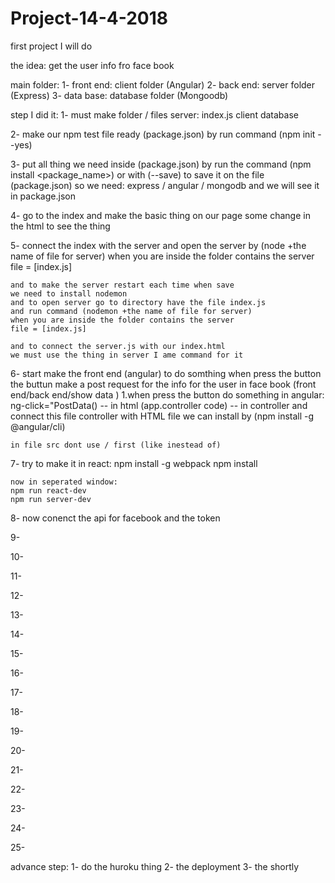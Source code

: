 # Project-14-4-2018
  first project I will do

the idea:
 get the user info fro face book

main folder:
  1- front end: client folder (Angular)
  2- back end: server folder (Express)
  3- data base: database folder (Mongoodb)

step I did it:
  1- must make folder / files 
    server: index.js
    client
    database
  
  2- make our npm test file ready (package.json)
    by run command (npm init --yes)
  
  3- put all thing we need inside (package.json)
    by run the command (npm install <package_name>)
    or with (--save) to save it on the file (package.json)
    so we need: express / angular / mongodb
    and we will see it in package.json 
  
  4- go to the index and make the basic thing on our page
    some change in the html to see the thing

  5- connect the index with the server and open the server
    by (node +the name of file for server) when you are
    inside the folder contains the server file = [index.js]

    and to make the server restart each time when save
    we need to install nodemon
    and to open server go to directory have the file index.js
    and run command (nodemon +the name of file for server) 
    when you are inside the folder contains the server 
    file = [index.js] 

    and to connect the server.js with our index.html
    we must use the thing in server I ame command for it
  
  6- start make the front end (angular) to do somthing when press the button 
    the buttun make a post request for the info for the user
    in face book (front end/back end/show data )
    1.when press the button do something in angular:
    ng-click="PostData() -- in html
    (app.controller code) -- in controller
    and connect this file controller with HTML file
    we can install by (npm install -g @angular/cli)

    in file src dont use / first (like inestead of)
  
  7- try to make it in react:
    npm install -g webpack
    npm install

    now in seperated window:
    npm run react-dev
    npm run server-dev
 
  8- now conenct the api for facebook and the token
  
  9- 
  
  10- 
  
  11- 
  
  12- 
  
  13- 
  
  14- 
  
  15- 
  
  16- 
  
  17- 
  
  18- 
  
  19- 
  
  20- 
  
  21- 
  
  22- 
  
  23- 
  
  24-
  
  25- 
  
  
advance step:
  1- do the huroku thing
  2- the deployment
  3- the shortly
  
  
  
  
  
  
  
  
  
  
  
  
  
  
  
  
  
  
  
  
  
  
  